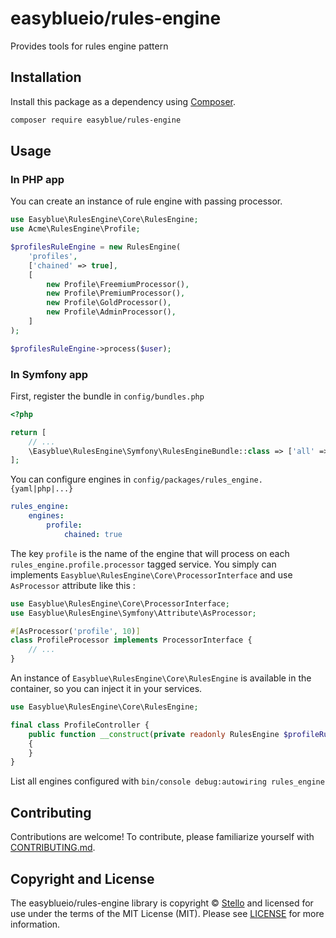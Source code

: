 # easyblueio/rules-engine

Provides tools for rules engine pattern

## Installation

Install this package as a dependency using [Composer](https://getcomposer.org).

``` bash
composer require easyblue/rules-engine
```


## Usage

### In PHP app

You can create an instance of rule engine with passing processor.

``` php
use Easyblue\RulesEngine\Core\RulesEngine;
use Acme\RulesEngine\Profile;

$profilesRuleEngine = new RulesEngine(
    'profiles',
    ['chained' => true],
    [
        new Profile\FreemiumProcessor(),
        new Profile\PremiumProcessor(),
        new Profile\GoldProcessor(),
        new Profile\AdminProcessor(),
    ]
);

$profilesRuleEngine->process($user);
```

### In Symfony app

First, register the bundle in `config/bundles.php`

```php
<?php

return [
    // ...
    \Easyblue\RulesEngine\Symfony\RulesEngineBundle::class => ['all' => true],
];
```

You can configure engines in `config/packages/rules_engine.{yaml|php|...}`

```yaml
rules_engine:
    engines:
        profile:
            chained: true
````

The key `profile` is the name of the engine that will process on each `rules_engine.profile.processor` tagged service.
You simply can implements `Easyblue\RulesEngine\Core\ProcessorInterface` and use `AsProcessor` attribute like this :

``` php
use Easyblue\RulesEngine\Core\ProcessorInterface;
use Easyblue\RulesEngine\Symfony\Attribute\AsProcessor;

#[AsProcessor('profile', 10)]
class ProfileProcessor implements ProcessorInterface {
    // ...
}
```

An instance of `Easyblue\RulesEngine\Core\RulesEngine` is available in the container, so you can inject it in your services.

``` php
use Easyblue\RulesEngine\Core\RulesEngine;

final class ProfileController {
    public function __construct(private readonly RulesEngine $profileRulesEngine)
    {
    }
}
```

List all engines configured with `bin/console debug:autowiring rules_engine`

## Contributing

Contributions are welcome! To contribute, please familiarize yourself with
[CONTRIBUTING.md](CONTRIBUTING.md).


## Copyright and License

The easyblueio/rules-engine library is copyright © [Stello](mailto:dev@stello.eu)
and licensed for use under the terms of the
MIT License (MIT). Please see [LICENSE](LICENSE) for more information.

